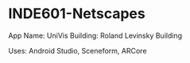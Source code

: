 # INDE601-Netscapes

App Name: UniVis
Building: Roland Levinsky Building

Uses: Android Studio, Sceneform, ARCore